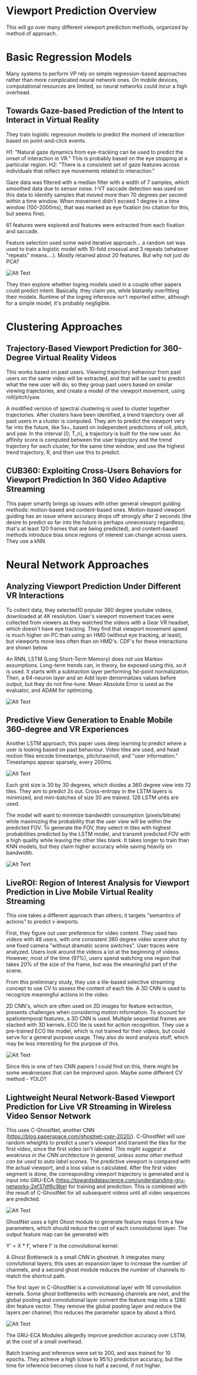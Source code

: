 # Viewport Prediction Overview
This will go over many different viewport prediction methods, organized by method of approach.

# Basic Regression Models
Many systems to perform VP rely on simple regression-based approaches rather than more complicated neural network ones. On mobile devices, computational resources are limited, so neural networks could incur a high overhead.


## Towards Gaze-based Prediction of the Intent to Interact in Virtual Reality 
They train logistic regression models to predict the moment of interaction based on point-and-click events. 

H1: "Natural gaze dynamics from eye-tracking can be used to predict the onset of interaction in VR." This is probably based on the eye stopping at a particular region.
H2: "There is a consistent set of gaze features across individuals that reflect eye movements related to interaction."

Gaze data was filtered with a median filter with a width of 7 samples, which smoothed data due to sensor noise. I-VT saccade detection was used on this data to identify samples that moved more than 70 degrees per second within a time window. When movement didn't exceed 1 degree in a time window (100-2000ms), that was marked as eye fixation (no citation for this, but seems fine).

61 features were explored and features were extracted from each fixation and saccade.

Feature selection used some weird iterative approach... a random set was used to train a logistic model with 10-fold crossval and 3 repeats (whatever "repeats" means....). Mostly retained about 20 features. But why not just do PCA? 

![Alt Text](images/towards-gaze-based-arch.jpg?raw=true)

They then explore whether logreg models used in a couple other papers could predict intent. Basically, they claim yes, while blatantly overfitting their models. Runtime of the logreg inference isn't reported either, although for a simple model, it's probably negligible.

# Clustering Approaches
## Trajectory-Based Viewport Prediction for 360-Degree Virtual Reality Videos 
This works based on past users. Viewing trajectory behaviour from past users on the same video will be extracted, and that will be used to predict what the new user will do; so they group past users based on similar viewing trajectories, and create a model of the viewport movement, using roll/pitch/yaw.

A modified version of spectral clustering is used to cluster together trajectories. After clusters have been identified, a trend trajectory over all past users in a cluster is computed. They aim to predict the viewport very far into the future, like 5s+, based on independent predictions of roll, pitch, and yaw. In the interval [0; T_n], a trajectory is built for the new user. An affinity score is computed between the user trajectory and the trend trajectory for each cluster, for the same time window, and use the highest trend trajectory, R, and then use this to predict.

## CUB360: Exploiting Cross-Users Behaviors for Viewport Prediction In 360 Video Adaptive Streaming
This paper smartly brings up issues with other general viewport guiding methods: motion-based and content-based ones. Motion-based viewport guiding has an issue where accuracy drops off strongly after 2 seconds (the desire to predict so far into the future is perhaps unnecessary regardless; that's at least 120 frames that are being predicted), and content-based methods introduce bias since regions of interest can change across users. They use a kNN.


# Neural Network Approaches

## Analyzing Viewport Prediction Under Different VR Interactions
To collect data, they selected10 popular 360 degree youtube videos, downloaded at 4K resolution. User's viewport movement traces were collected from viewers as they watched the videos with a Gear VR headset, which doesn't have eye tracking. They find that viewport movement speed is much higher on PC than using an HMD (without eye tracking, at least), but viewports move less often than on HMD's. CDF's for these interactions are shown below.

An RNN, LSTM (Long Short-Term Memory) does not use Markov assumptions. Long-term trends can, in theory, be exposed using this, so it is used. It starts with a subtraction layer performing 1st-point normalization. Then, a 64-neuron layer and an Add layer denormalizes values before output, but they do not fine-tune. Mean Absolute Error is used as the evaluator, and ADAM for optimizing.

![Alt Text](images/cdf.jpg?raw=true)

## Predictive View Generation to Enable Mobile 360-degree and VR Experiences
Another LSTM approach, this paper uses deep learning to predict where a user is looking based on past behaviour. Video tiles are used, and head motion files encode timestamps, pitch/raw/roll, and "user information." Timestamps appear sparsely, every 200ms.

![Alt Text](images/predictive-view-generation.jpg?raw=true)

Each grid size is 30 by 30 degrees, which divides a 360 degree view into 72 tiles. They aim to predict 2s out. Cross-entropy in the LSTM layers is minimized, and mini-batches of size 30 are trained. 128 LSTM units are used. 

The model will want to minimize bandwidth consumption (pixels/bitrate) while maximizing the probability that the user view will be within the predicted FOV. To generate the FOV, they select m tiles with highest probabilities predicted by the LSTM model, and transmit predicted FOV with a high quality while leaving the other tiles blank. It takes longer to train than KNN models, but they claim higher accuracy while saving heavily on bandwidth.

![Alt Text](images/predictive-view2.jpg?raw=true)


## LiveROI: Region of Interest Analysis for Viewport Prediction in Live Mobile Virtual Reality Streaming
This one takes a different approach than others; it targets "semantics of actions" to predict v iewports.

First, they figure out user preference for video content. They used two videos with 48 users, with one consistent 360 degree video scene shot by one fixed camera "without dramatic scene switches". User traces were analyzed. Users look around the videos a lot at the beginning of videos. However, most of the time (97%), users spend watching one region that takes 20% of the size of the frame, but was the meaningful part of the scene.

From this preliminary study, they  use a tile-based selective streaming concept to use CV to assess the content of each tile. A 3D CNN is used to recognize meaningful actions in the video.

2D CNN's, which are often used on 2D images for feature extraction, presents challenges when considering motion information. To account for spatiotemporal features, a 3D CNN is used. Multiple sequential frames are stacked with 3D kernels. ECO lite is used for action recognition. They use a pre-trained ECO lite model, which is not trained for their videos, but could serve for a general purpose usage. They also do word analysis stuff, which may be less interesting for the purpose of this.

![Alt Text](images/liveroi-arch.jpg?raw=true)

Since this is one of two CNN papers I could find on this, there might be some weaknesses that can be improved upon. Maybe some different CV method - YOLO?

## Lightweight Neural Network-Based Viewport Prediction for Live VR Streaming in Wireless Video Sensor Network
This uses C-GhostNet, another CNN (https://blog.paperspace.com/ghostnet-cvpr-2020/). C-GhostNet will use random wheights to predict a user's viewport and transmit the tiles for the first video, since the first video isn't labeled. *This might suggest a weakness in the CNN architecture in general, unless some other method can be used to auto label scenes*.  The predictive viewport is compared with the actual viewport, and a loss value is calculated. After the first video segment is done, the corresponding viewport trajectory is generated and is input into GRU-ECA (https://towardsdatascience.com/understanding-gru-networks-2ef37df6c9be) for training and prediction. This is combined with the result of C-GhostNet for all subsequent videos until all video sequences are predicted.

![Alt Text](images/ghostnet-training.jpg?raw=true)

GhostNet uses a light Ghost module to generate feature maps from a few parameters, which should reduce the cost of each convolutional layer. The output feature map can be generated with

Y' = X * f', where f' is the convolutional kernel.

A Ghost Bottleneck is a small CNN in ghostnet. It integrates many convlutional layers; this uses an expansion layer to increase the number of channels, and a second ghost module reduces the number of channels to match the shortcut path.

The first layer in C-GhostNet is a convolutional layer with 16 convolution kernels. Some ghost bottlenecks with increasing channels are next, and the global pooling and convolutional layer convert the feature map into a 1280 dim feature vector. They remove the global pooling layer and reduce the layers per channel; this reduces the parameter space by about a third.

![Alt Text](images/ghostnet-layers.jpg?raw=true)

The GRU-ECA Modules allegedly improve prediction accuracy over LSTM, at the cost of a small overhead.

Batch training and inference were set to 200, and was trained for 10 epochs. They achieve a high (close to 95%) prediction accuracy, but the time for inference becomes close to half a second, if not higher.